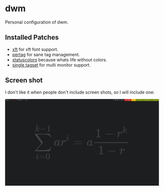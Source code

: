 # dwm

Personal configuration of dwm.

## Installed Patches

- [xft](http://dwm.suckless.org/patches/xft) for xft font support.
- [pertag](http://dwm.suckless.org/patches/pertag) for sane tag management.
- [statuscolors](ihttp://dwm.suckless.org/patches/statuscolors) because
  whats life without colors.
- [single tagset](http://dwm.suckless.org/patches/single_tagset) for
  multi monitor support.

## Screen shot

I don't like it when people don't include screen shots, so I will include
one:

![current](scrot.png)
